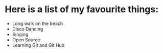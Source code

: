 # Here is a list of my favourite things:
- Long walk on the beach 
- Disco Dancing 
- Singing
- Open Source
- Learning Git and Git Hub
